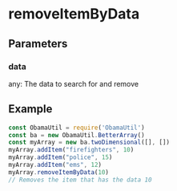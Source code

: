 # removeItemByData
## Parameters
### data
any: The data to search for and remove
## Example
```javascript
const ObamaUtil = require('ObamaUtil')
const ba = new ObamaUtil.BetterArray()
const myArray = new ba.twoDimensional([], [])
myArray.addItem("firefighters", 10)
myArray.addItem("police", 15)
myArray.addItem("ems", 12)
myArray.removeItemByData(10)
// Removes the item that has the data 10
```